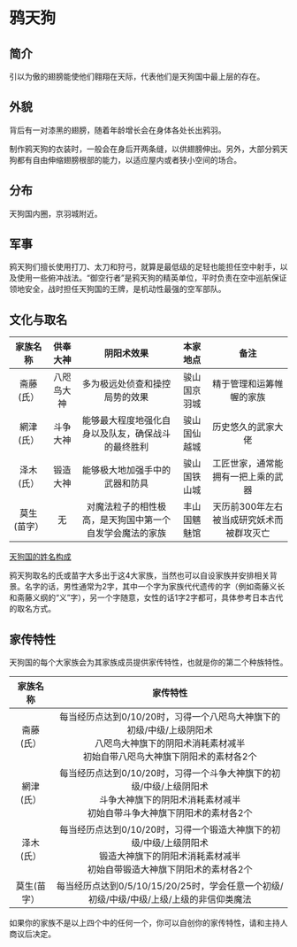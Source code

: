 # 鸦天狗

## 简介

引以为傲的翅膀能使他们翱翔在天际，代表他们是天狗国中最上层的存在。

## 外貌

背后有一对漆黑的翅膀，随着年龄增长会在身体各处长出鸦羽。

制作鸦天狗的衣装时，一般会在身后开两条缝，以供翅膀伸出。另外，大部分鸦天狗都有自由伸缩翅膀根部的能力，以适应屋内或者狭小空间的场合。

## 分布

天狗国内圈，京羽城附近。

## 军事

鸦天狗们擅长使用打刀、太刀和狩弓，就算是最低级的足轻也能担任空中射手，以及使用一些俯冲战法。“御空行者”是鸦天狗的精英单位，平时负责在空中巡航保证领地安全，战时担任天狗国的王牌，是机动性最强的空军部队。

## 文化与取名

家族名称|供奉大神|阴阳术效果|本家地点|备注
:--:|:--:|:--:|:--:|:--:
斋藤(氏）|八咫鸟大神|多为极远处侦查和操控局势的效果|骏山国京羽城|精于管理和运筹帷幄的家族
網津(氏）|斗争大神|能够最大程度地强化自身以及队友，确保战斗的最终胜利|骏山国仙越城|历史悠久的武家大佬
泽木(氏）|锻造大神|能够极大地加强手中的武器和防具|骏山国铁山城|工匠世家，通常能拥有一把上乘的武器
莫生(苗字）|无|对魔法粒子的相性极高，是天狗国中第一个自发学会魔法的家族|丰山国魑魅馆|天历前300年左右被当成研究妖术而被群攻灭亡

<a href="../name" target="_blank">天狗国的姓名构成</a>

鸦天狗取名的氏或苗字大多出于这4大家族，当然也可以自设家族并安排相关背景。名字的话，男性通常为2字，其中一个字为家族代代遗传的字（例如斋藤义长和斋藤义纲的“义”字），另一个字随意，女性的话1字2字都可，具体参考日本古代的取名方式。

## 家传特性

天狗国的每个大家族会为其家族成员提供家传特性，也就是你的第二个种族特性。

家族名称|家传特性
:--:|:--:
斋藤(氏）|每当经历点达到0/10/20时，习得一个八咫鸟大神旗下的初级/中级/上级阴阳术<br>八咫鸟大神旗下的阴阳术消耗素材减半<br>初始自带八咫鸟大神旗下阴阳术的素材各2个
網津(氏）|每当经历点达到0/10/20时，习得一个斗争大神旗下的初级/中级/上级阴阳术<br>斗争大神旗下的阴阳术消耗素材减半<br>初始自带斗争大神旗下阴阳术的素材各2个
泽木(氏）|每当经历点达到0/10/20时，习得一个锻造大神旗下的初级/中级/上级阴阳术<br>锻造大神旗下的阴阳术消耗素材减半<br>初始自带锻造大神旗下阴阳术的素材各2个
莫生(苗字）|每当经历点达到0/5/10/15/20/25时，学会任意一个初级/初级/中级/中级/上级/上级的非信仰类魔法

如果你的家族不是以上四个中的任何一个，你可以自创你的家传特性，请和主持人商议后决定。